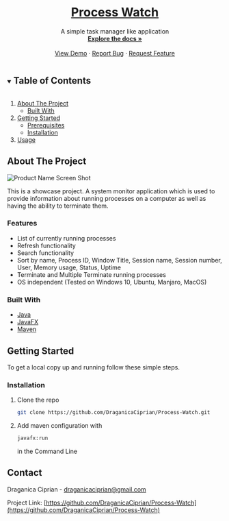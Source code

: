 <!-- PROJECT LOGO -->
<br />
<p align="center">
  <a href="https://github.com/DraganicaCiprian/Process-Watch">
    <h1 align="center"> Process Watch </h1>
  </a>

  <p align="center">
    A simple task manager like application
    <br />
    <a href="https://github.com/DraganicaCiprian/Process-Watch"><strong>Explore the docs »</strong></a>
    <br />
    <br />
    <a href="https://github.com/DraganicaCiprian/Process-Watch">View Demo</a>
    ·
    <a href="https://github.com/DraganicaCiprian/Process-Watch/issues">Report Bug</a>
    ·
    <a href="https://github.com/DraganicaCiprian/Process-Watch/issues">Request Feature</a>
  </p>
</p>



<!-- TABLE OF CONTENTS -->
<details open="open">
  <summary><h2 style="display: inline-block">Table of Contents</h2></summary>
  <ol>
    <li>
      <a href="#about-the-project">About The Project</a>
      <ul>
        <li><a href="#built-with">Built With</a></li>
      </ul>
    </li>
    <li>
      <a href="#getting-started">Getting Started</a>
      <ul>
        <li><a href="#prerequisites">Prerequisites</a></li>
        <li><a href="#installation">Installation</a></li>
      </ul>
    </li>
    <li><a href="#usage">Usage</a></li>
  </ol>
</details>



<!-- ABOUT THE PROJECT -->
## About The Project

![Product Name Screen Shot](https://i.ibb.co/TTVgt0j/Process-watch.png)

This is a showcase project. A system monitor application which is used to provide information about running processes on a computer as well as having the ability to terminate them.


### Features

* List of currently running processes
* Refresh functionality
* Search functionality
* Sort by name, Process ID, Window Title, Session name, Session number, User, Memory usage, Status, Uptime
* Terminate and Multiple Terminate running processes
* OS independent (Tested on Windows 10, Ubuntu, Manjaro, MacOS)


### Built With

* [Java](https://www.java.com/)
* [JavaFX](https://openjfx.io/)
* [Maven](https://maven.apache.org/)



<!-- GETTING STARTED -->
## Getting Started

To get a local copy up and running follow these simple steps.

### Installation

1. Clone the repo
   ```sh
   git clone https://github.com/DraganicaCiprian/Process-Watch.git
   ```
2. Add maven configuration with
   ```sh
   javafx:run
   ```
   in the Command Line



<!-- CONTACT -->
## Contact

Draganica Ciprian -  draganicaciprian@gmail.com

Project Link: [https://github.com/DraganicaCiprian/Process-Watch](https://github.com/DraganicaCiprian/Process-Watch)


